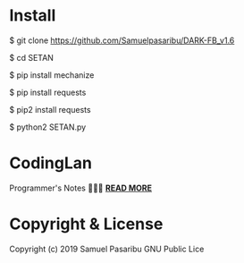 # Install
$ git clone https://github.com/Samuelpasaribu/DARK-FB_v1.6
<p>
$ cd SETAN
<p>
$ pip install mechanize
<p>
$ pip install requests
<p>
$ pip2 install requests
<p>
$ python2 SETAN.py
  
# CodingLan
  Programmer's Notes 👨🏻‍💻  <a href="https://codinglan.blogspot.com"><b>READ MORE</b></a>

# Copyright & License
  Copyright (c) 2019 Samuel Pasaribu GNU Public Lice
